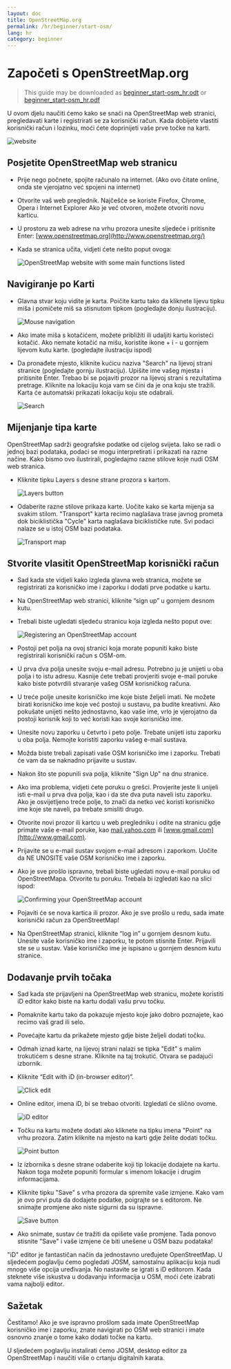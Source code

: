```yaml
---
layout: doc
title: OpenStreetMap.org
permalink: /hr/beginner/start-osm/
lang: hr
category: beginner
---
```


Započeti s OpenStreetMap.org
============================

> This guide may be downloaded as [beginner_start-osm_hr.odt](/files/beginner_start-osm_hr.odt) or [beginner_start-osm_hr.pdf](/files/beginner_start-osm_hr.pdf)

U ovom djelu naučiti ćemo kako se snaći na OpenStreetMap web stranici, 
pregledavati karte i registrirati se za korisnički račun. Kada dobijete 
vlastiti korisnički račun i lozinku, moći ćete doprinijeti vaše prve točke
na karti.

![website][]

Posjetite OpenStreetMap web stranicu
------------------------------------
-   Prije nego počnete, spojite računalo na internet. (Ako ovo čitate online, onda 
    ste vjerojatno već spojeni na internet)
-   Otvorite vaš web preglednik. Najčešće se koriste Firefox, Chrome, Opera i Internet Explorer
    Ako je već otvoren, možete otvoriti novu karticu.
-   U prostoru za web adrese na vrhu prozora unesite sljedeće i pritisnite Enter:
    [www.openstreetmap.org](http://www.openstreetmap.org/)
-   Kada se stranica učita, vidjeti ćete nešto poput ovoga:

    ![OpenStreetMap website with some main functions listed][]

Navigiranje po Karti
--------------------

-   Glavna stvar koju vidite je karta. Poičite kartu tako da kliknete
    lijevu tipku miša i pomičete miš sa stisnutom tipkom (pogledajte
    donju ilustraciju).

    ![Mouse navigation][]

-   Ako imate miša s kotačićem, možete približiti ili udaljiti kartu
    koristeći kotačić. Ako nemate kotačić na mišu, koristite ikone + i - u 
    gornjem lijevom kutu karte. (pogledajte ilustraciju ispod)
-   Da pronađete mjesto, kliknite kućicu naziva "Search" na lijevoj strani
    stranice (pogledajte gornju ilustraciju). Upišite ime vašeg mjesta i pritisnite
    Enter. Trebao bi se pojaviti prozor na lijevoj strani s rezultatima pretrage.
    Kliknite na lokaciju koja vam se čini da je ona koju ste tražili. Karta će automatski
    prikazati lokaciju koju ste odabrali.

    ![Search][]
   

Mijenjanje tipa karte
---------------------
OpenStreetMap sadrži geografske podatke od cijelog svijeta. Iako se radi o jednoj bazi podataka, podaci se mogu interpretirati i prikazati na razne načine. Kako bismo ovo ilustrirali, pogledajmo razne stilove koje nudi OSM web stranica.

-   Kliknite tipku Layers s desne strane prozora s kartom.

    ![Layers button][]

-   Odaberite razne stilove prikaza karte. Uočite kako se karta mijenja sa svakim
    stilom. "Transport" karta recimo naglašava trase javnog prometa dok biciklistička
    "Cycle" karta naglašava biciklističke rute. Svi podaci nalaze se u istoj OSM bazi podataka. 

    ![Transport map][]

Stvorite vlasitit OpenStreetMap korisnički račun
------------------------------------------------

-   Sad kada ste vidjeli kako izgleda glavna web stranica, možete se
    registrirati za korisničko ime i zaporku i dodati prve podatke u kartu.
-   Na OpenStreetMap web stranici, kliknite “sign up” u gornjem
    desnom kutu.
-   Trebali biste ugledati sljedeću stranicu koja izgleda nešto poput ove:

    ![Registering an OpenStreetMap account][]

-   Postoji pet polja na ovoj stranici koja morate popuniti kako biste 
    registrirali korisnički račun s OSM-om.
-   U prva dva polja unesite svoju e-mail adresu. Potrebno ju je unijeti u 
    oba polja i to istu adresu. Kasnije ćete trebati provjeriti svoje 
    e-mail poruke kako biste potvrdili stvaranje vašeg OSM korisničkog 
    računa.
-   U treće polje unesite korisničko ime koje biste željeli imati. Ne možete
    birati korisničko ime koje već postoji u sustavu, pa budite kreativni. Ako
    pokušate unijeti nešto jednostavno, kao vaše ime, vrlo je vjerojatno da postoji
    korisnik koji to već koristi kao svoje korisničko ime. 
-   Unesite novu zaporku u četvrto i peto polje. Trebate unijeti istu zaporku u oba polja.
    Nemojte koristiti zaporku vašeg e-mail sustava.
-   Možda biste trebali zapisati vaše OSM korisničko ime i zaporku. Trebati će vam da se
    naknadno prijavite u sustav.
-   Nakon što ste popunili sva polja, kliknite "Sign Up" na dnu stranice.
-   Ako ima problema, vidjeti ćete poruku o grešci. Provjerite jeste li unijeli isti
    e-mail u prva dva polja, kao i da ste dva puta naveli istu zaporku. Ako je osvijetljeno treće polje, to znači da netko već koristi korisničko ime koje ste naveli, pa trebate 
    smisliti drugo.
-   Otvorite novi prozor ili kartcu u web pregledniku i odite na stranicu gdje primate vaše
    e-mail poruke, kao [mail.yahoo.com](http://mail.yahoo.com)
    ili [www.gmail.com](http://www.gmail.com).
-   Prijavite se u e-mail sustav svojom e-mail adresom i zaporkom. Uočite da NE UNOSITE
    vaše OSM korisničko ime i zaporku.
-   Ako je sve prošlo ispravno, trebali biste ugledati novu e-mail poruku od OpenStreetMapa.
    Otvorite tu poruku. Trebala bi izgledati kao na slici ispod:

    ![Confirming your OpenStreetMap account][]

-   Pojaviti će se nova kartica ili prozor. Ako je sve prošlo u redu, sada imate 
    korisnički račun za OpenStreetMap!
-   Na OpenStreetMap stranici, kliknite “log in” u gornjem desnom kutu.
    Unesite vaše korisničko ime i zaporku, te potom stisnite Enter. Prijavili ste se u sustav.
    Vaše korisničko ime je ispisano u gornjem desnom kutu stranice.

Dodavanje prvih točaka
----------------------

-   Sad kada ste prijavljeni na OpenStreetMap web stranicu, možete koristiti iD
    editor kako biste na kartu dodali vašu prvu točku. 
-   Pomaknite kartu tako da pokazuje mjesto koje jako dobro poznajete, kao recimo vaš grad
    ili selo.
-   Povećajte kartu da prikažete mjesto gdje biste željeli dodati točku.
-   Odmah iznad karte, na lijevoj strani nalazi se tipka "Edit" s malim trokutićem s 
    desne strane. Kliknite na taj trokutić. Otvara se padajući izbornik.
-   Kliknite “Edit with iD (in-browser editor)”.

    ![Click edit][]

-   Online editor, imena iD, bi se trebao otvoriti. Izgledati će slično ovome.

    ![iD editor][]

-   Točku na kartu možete dodati ako kliknete na tipku imena "Point" na vrhu prozora.
    Zatim kliknite na mjesto na karti gdje želite dodati točku.

    ![Point button][]    

-   Iz izbornika s desne strane odaberite koji tip lokacije dodajete na kartu. Nakon toga
    možete popuniti formular s imenom lokacije i drugim informacijama.
-   Kliknite tipku "Save" s vrha prozora da spremite vaše izmjene. Kako vam je ovo prvi puta
    da dodajete podatke, poigrajte se s editorom. Ne snimajte promjene ako niste sigurni
    da su ispravne. 

    ![Save button][]    

-   Ako snimate, sustav će tražiti da opišete vaše promjene. Tada ponovo stisnite "Save" i
    vaše izmjene će biti unešene u OSM bazu podataka!

<!-- link to iD editor chapter when ready -->

"iD" editor je fantastičan način da jednostavno uređujete OpenStreetMap. U sljedećem poglavlju ćemo pogledati JOSM, samostalnu aplikaciju koja nudi mnogo više opcija uređivanja. No nastavite se igrati s iD editorom. Kada steknete više iskustva u dodavanju informacija u OSM, moći ćete izabrati vama najbolji editor.

Sažetak
-------

Čestitamo! Ako je sve ispravno prošlom sada imate OpenStreetMap korisničko ime i zaporku, znate navigirati po OSM web stranici i imate osnovno znanje o tome kako dodati točke na kartu.

U sljedećem poglavlju instalirati ćemo JOSM, desktop editor za OpenStreetMap i naučiti više o crtanju digitalnih karata.

[website]: /images/beginner/start-osm_website.png
[OpenStreetMap website with some main functions listed]: /images/beginner/osm-website-main-functions.png
[Mouse navigation]: /images/beginner/mouse-navigation.png
[Search]: /images/beginner/search.png
[Layers button]: /images/beginner/layers.png
[Transport map]: /images/beginner/transport-map.png
[Registering an OpenStreetMap account]: /images/beginner/registering-account.png
[Confirming your OpenStreetMap account]: /images/beginner/confirming-account.png
[Click edit]: /images/beginner/click-edit.png
[iD editor]: /images/beginner/id-editor.png
[Point button]: /images/beginner/point-button.png
[Save button]: /images/beginner/save-button.png
